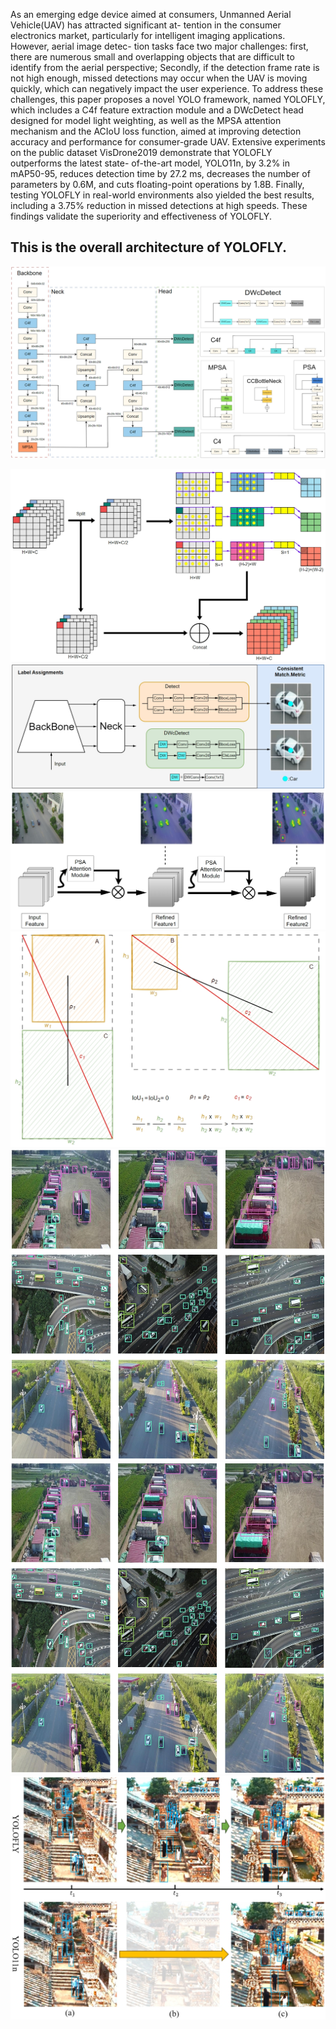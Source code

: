 As an emerging edge device aimed at consumers,
Unmanned Aerial Vehicle(UAV) has attracted significant at-
tention in the consumer electronics market, particularly for
intelligent imaging applications. However, aerial image detec-
tion tasks face two major challenges: first, there are numerous
small and overlapping objects that are difficult to identify from
the aerial perspective; Secondly, if the detection frame rate
is not high enough, missed detections may occur when the
UAV is moving quickly, which can negatively impact the user
experience. To address these challenges, this paper proposes a
novel YOLO framework, named YOLOFLY, which includes a
C4f feature extraction module and a DWcDetect head designed
for model light weighting, as well as the MPSA attention
mechanism and the ACIoU loss function, aimed at improving
detection accuracy and performance for consumer-grade UAV.
Extensive experiments on the public dataset VisDrone2019
demonstrate that YOLOFLY outperforms the latest state-
of-the-art model, YOLO11n, by 3.2% in mAP50-95, reduces
detection time by 27.2 ms, decreases the number of parameters
by 0.6M, and cuts floating-point operations by 1.8B. Finally,
testing YOLOFLY in real-world environments also yielded the
best results, including a 3.75% reduction in missed detections
at high speeds. These findings validate the superiority and
effectiveness of YOLOFLY.
## This is the overall architecture of YOLOFLY.
![Logo](p1.png)

![Logo](p2.png)
![Logo](p3.png)
![Logo](p4.png)
![Logo](p5.png)
![Logo](p6.png)
![Logo](p7.png)
![Logo](p8.png)
